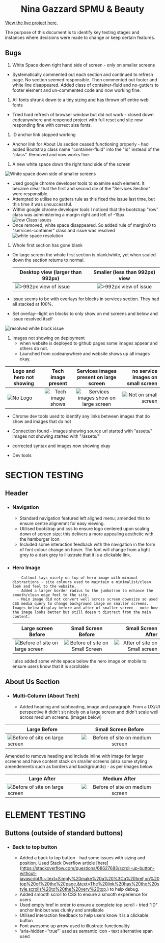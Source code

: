 <h1 align="center">Nina Gazzard SPMU & Beauty</h1>

[View the live project here.](https://sdthomas91.github.io/ng-spmu-milestone/)

The purpose of this document is to identify key testing stages and instances where decisions were made to change or keep certain features.

## Bugs

1. White Space down right hand side of screen - only on smaller screens

- Systematically commented out each section and continued to refresh page. No section seemed responsible. Then commented out footer and white line disappeared. Added class of container-fluid and no-gutters to footer element and un-commented code and now working fine.

1. All fonts shrunk down to a tiny sizing and has thrown off entire web fonts

- Tried hard refresh of browser window but did not work - closed down codeanywhere and reopened project with full reset and site now responding fine with correct size fonts.

1. ID anchor link stopped working

- Anchor link for About Us section ceased functioning properly - had added Bootstrap class name "container-fluid" into the "id" instead of the "class". Removed and now works fine.

1. A new white space down the right hand side of the screen

![White space down side of smaller screens](/assets/images/white-line-mobile.png)

- Used google chrome developer tools to examine each element. It became clear that the first and second div of the "Services Section" were responsible.
- Attempted to utilise no gutters rule as this fixed the issue last time, but this time it was unsuccessful.
- Within google chrome developer tools I noticed that the bootstrap "row" class was administering a margin right and left of -15px.
  ![row Class issues](/assets/images/row-class-issue.png)
- Once removed, white space disappeared. So added rule of margin:0 to "services-container" class and issue was resolved
  ![white space resolution](/assets/images/white-space-resolution.png)

1. Whole first section has gone blank

- On large screen the whole first section is blank/white, yet when scaled down the section returns to normal.

  | Desktop view (larger than 992px)                             |              Smaller (less than 992px) view               |
  | ------------------------------------------------------------ | :-------------------------------------------------------: |
  | ![>992px view of issue](/assets/images/greater-than-992.png) | ![>992px view of issue](/assets/images/less-than-992.png) |

- Issue seems to be with overlays for blocks in services section. They had all stacked at 100%.

- Set overlay--light on blocks to only show on md screens and below and issue resolved itself

![resolved white block issue](/assets/images/resolved-whiteout.png)

1. Images not showing on deployment
   - when website is deployed to github pages some images appear and others do not.
   - Launched from codeanywhere and website shows up all images okay.

| Logo and hero not showing                 |                 Tech image present                 |                Services images present on large screen                 |                     no service images on small screen |
| ----------------------------------------- | :------------------------------------------------: | :--------------------------------------------------------------------: | ----------------------------------------------------: |
| ![No Logo](assets/images/img-issue-4.png) | ![Tech image shows](assets/images/img-issue-3.png) | ![Services images show on large screen](assets/images/img-issue-2.png) | ![Not on small screen](assets/images/img-issue-1.png) |

- Chrome dev tools used to identify any links between images that do show and images that do not
- Connection found - images showing source url started with "assets/" images not showing started with "/assets/"
- corrected syntax and images now showing okay

- Dev tools

# SECTION TESTING

## Header

- ### Navigation

  - Standard navigation featured left aligned menu; amended this to ensure centre alignemnt for easy viewing.
  - Utilised bootstrap and css to ensure logo centered upon scaling down of screen size; this delivers a more appealing aesthetic with the hamburger icon
  - Included some interaction feedback with the navigation in the form of font colour change on hover. The font will change from a light grey to a dark grey to illustrate that it is a clickable link.

- ### Hero Image

        - Callout lays nicely on top of hero image with minimal distractions - site colours used to maintain a minimalist/clean look and feel to the website.
        - Added a larger border radius to the jumbotron to enhance the smooth/clean edge feel to the site.
        - Main image did not convert well across screen downsize so used CSS media query to change background image on smaller screens. Images below display before and after of smaller screen - note how the image looks better but still doesn't distract from the main content:

  | Large screen Before                                                     |                               Small Screen Before                               |                                                            Small Screen After |
  | ----------------------------------------------------------------------- | :-----------------------------------------------------------------------------: | ----------------------------------------------------------------------------: |
  | ![Before of site on large screen](/assets/images/lg-screen-hero-ss.png) | ![Before of site on Small Screen](/assets/images/sml-screen-hero-ss-before.png) | ![After of site on Small screen](/assets/images/sml-screen-hero-ss-after.png) |

  I also added some white space below the hero image on mobile to ensure users know that it is scrollable

## About Us Section

- ### Multi-Column (About Tech)

  - Added heading and subheading, image and paragraph. From a UX/UI perspective it didn't sit nicely on a large screen and didn't scale well across medium screens. (images below)

| Large Before                                                                 |                              Small Screen Before                              |
| ---------------------------------------------------------------------------- | :---------------------------------------------------------------------------: |
| ![Before of site on large screen](/assets/images/lg-screen-about-before.png) | ![Before of site on medium screen](assets/images/med-screen-about-before.png) |

Amended to remove heading and include inline with image for larger screens and have content stack on smaller screens (also some styling amendements such as borders and backgrounds) - as per images below:

| Large After                                                                 |                                 Medium After                                  |
| --------------------------------------------------------------------------- | :---------------------------------------------------------------------------: |
| ![Before of site on large screen](/assets/images/lg-screen-about-after.png) | ![Before of site on medium screen](/assets/images/med-screen-about-after.png) |

# ELEMENT TESTING

## Buttons (outside of standard buttons)

- ### Back to top button
  - Added a back to top button - had some issues with sizing and position. Used Stack Overflow article [here] (https://stackoverflow.com/questions/68627683/scroll-up-button-without-javascript#:~:text=Simply%20make%20a%20%3Ca%20href,on%20top%20of%20the%20page.&text=The%20link%20has%20the%20style,scrolls%20to%20the%20very%20top.) to help debug.
  - Added smooth scroll to CSS to ensure a smooth experience for users
  - Used empty href in order to ensure a complete top scroll - tried "ID" anchor link but was clunky and unreliable
  - Utilised interaction feedback to help users know it is a clickable button
  - Font awesome up arrow used to illustrate functionality
  - 'aria-hidden="true"' used as semantic icon - text alternative span used

